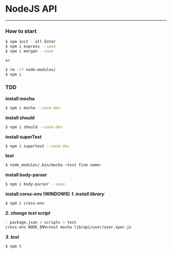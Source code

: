 # NodeJS API
<hr>

### How to start

```bash
$ npm init - all Enter
$ npm i express --save
$ npm i morgan --save

or

$ rm -rf node-modules/
$ npm i
```
### TDD
**install mocha**
```bash
$ npm i mocha --save-dev
```

**install should**
```bash
$ npm i should --save-dev
```

**install superTest**
```bash
$ npm i supertest --save-dev
```

**test**
```bash
$ node_modules/.bin/mocha <test fine name>
```

**install body-parser**
```bash
$ npm i body-parser --save
```

**install corss-env (WINDOWS)**
***1. install library***
```bash
$ npm i cross-env
```

***2. change test script***
```bash
- package.json > scripts > test
cross-env NODE_ENV=test mocha lib/api/user/user.spec.js
```

***3. test***
```bash
$ npm t
```
